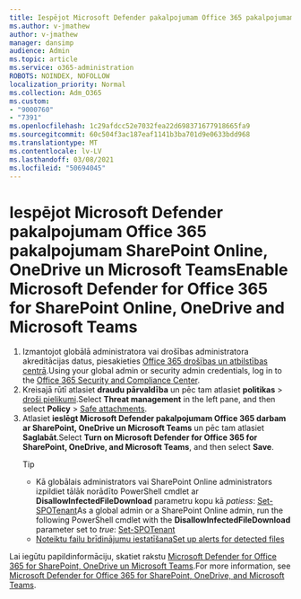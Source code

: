 ```yaml
---
title: Iespējot Microsoft Defender pakalpojumam Office 365 pakalpojumam SharePoint Online, OneDrive un Microsoft Teams
ms.author: v-jmathew
author: v-jmathew
manager: dansimp
audience: Admin
ms.topic: article
ms.service: o365-administration
ROBOTS: NOINDEX, NOFOLLOW
localization_priority: Normal
ms.collection: Adm_O365
ms.custom:
- "9000760"
- "7391"
ms.openlocfilehash: 1c29afdcc52e7032fea22d698371677918665fa9
ms.sourcegitcommit: 60c504f3ac187eaf1141b3ba701d9e0633bdd968
ms.translationtype: MT
ms.contentlocale: lv-LV
ms.lasthandoff: 03/08/2021
ms.locfileid: "50694045"
---
```

# <a name="enable-microsoft-defender-for-office-365-for-sharepoint-online-onedrive-and-microsoft-teams"></a><span data-ttu-id="19a92-102">Iespējot Microsoft Defender pakalpojumam Office 365 pakalpojumam SharePoint Online, OneDrive un Microsoft Teams</span><span class="sxs-lookup"><span data-stu-id="19a92-102">Enable Microsoft Defender for Office 365 for SharePoint Online, OneDrive and Microsoft Teams</span></span>

1. <span data-ttu-id="19a92-103">Izmantojot globālā administratora vai drošības administratora akreditācijas datus, piesakieties [Office 365 drošības un atbilstības centrā](https://protection.office.com/).</span><span class="sxs-lookup"><span data-stu-id="19a92-103">Using your global admin or security admin credentials, log in to the [Office 365 Security and Compliance Center](https://protection.office.com/).</span></span>
2. <span data-ttu-id="19a92-104">Kreisajā rūtī atlasiet **draudu pārvaldība** un pēc tam atlasiet **politikas**  >  [droši pielikumi](https://protection.office.com/safeattachment).</span><span class="sxs-lookup"><span data-stu-id="19a92-104">Select **Threat management** in the left pane, and then select **Policy** > [Safe attachments](https://protection.office.com/safeattachment).</span></span>
3. <span data-ttu-id="19a92-105">Atlasiet **ieslēgt Microsoft Defender pakalpojumam Office 365 darbam ar SharePoint, OneDrive un Microsoft Teams** un pēc tam atlasiet **Saglabāt**.</span><span class="sxs-lookup"><span data-stu-id="19a92-105">Select **Turn on Microsoft Defender for Office 365 for SharePoint, OneDrive, and Microsoft Teams**, and then select **Save**.</span></span>
    > [!TIP]
    >
    > - <span data-ttu-id="19a92-106">Kā globālais administrators vai SharePoint Online administrators izpildiet tālāk norādīto PowerShell cmdlet ar **DisallowInfectedFileDownload** parametru kopu kā *patiess*: [Set-SPOTenant](https://go.microsoft.com/fwlink/?linkid=2092301)</span><span class="sxs-lookup"><span data-stu-id="19a92-106">As a global admin or a SharePoint Online admin, run the following PowerShell cmdlet with the **DisallowInfectedFileDownload** parameter set to *true*: [Set-SPOTenant](https://go.microsoft.com/fwlink/?linkid=2092301)</span></span>
    > - [<span data-ttu-id="19a92-107">Noteiktu failu brīdinājumu iestatīšana</span><span class="sxs-lookup"><span data-stu-id="19a92-107">Set up alerts for detected files</span></span>](https://go.microsoft.com/fwlink/?linkid=2092110)

<span data-ttu-id="19a92-108">Lai iegūtu papildinformāciju, skatiet rakstu [Microsoft Defender for Office 365 for SharePoint, OneDrive un Microsoft Teams](https://go.microsoft.com/fwlink/?linkid=2092041).</span><span class="sxs-lookup"><span data-stu-id="19a92-108">For more information, see [Microsoft Defender for Office 365 for SharePoint, OneDrive, and Microsoft Teams](https://go.microsoft.com/fwlink/?linkid=2092041).</span></span>

